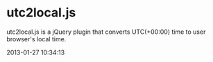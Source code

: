 utc2local.js
============

utc2local.js is a jQuery plugin that converts UTC(+00:00) time to user browser's local time.

<script type="text/javascript" src="http://code.jquery.com/jquery-latest.js"></script>
<script type="text/javascript" src="your_js_folder/utc2local.js"></script>

<span class='datetime'>2013-01-27 10:34:13</span>

<script type="text/javascript">
$(document).ready(function(){
  $('.datetime').utc2local();
});
</script>
